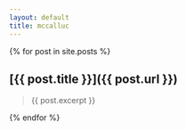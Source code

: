 ```yaml
---
layout: default
title: mccalluc
---
```


{% for post in site.posts %}

## [{{ post.title }}]({{ post.url }})
> {{ post.excerpt }}

{% endfor %}
